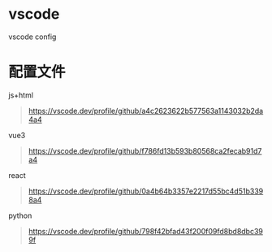 # vscode
vscode config
# 配置文件
js+html
>https://vscode.dev/profile/github/a4c2623622b577563a1143032b2da4a4

vue3
>https://vscode.dev/profile/github/f786fd13b593b80568ca2fecab91d7a4

react
>https://vscode.dev/profile/github/0a4b64b3357e2217d55bc4d51b3398a4

python
>https://vscode.dev/profile/github/798f42bfad43f200f09fd8bd8dbc399f
